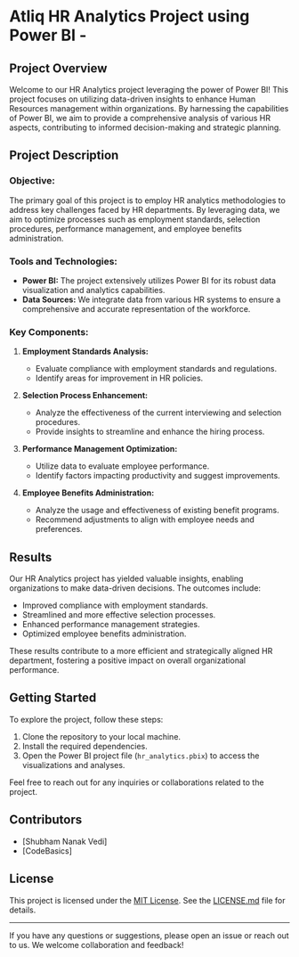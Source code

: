 # Atliq HR Analytics Project using Power BI -

## Project Overview

Welcome to our HR Analytics project leveraging the power of Power BI! This project focuses on utilizing data-driven insights to enhance Human Resources management within organizations. By harnessing the capabilities of Power BI, we aim to provide a comprehensive analysis of various HR aspects, contributing to informed decision-making and strategic planning.

## Project Description

### Objective:
The primary goal of this project is to employ HR analytics methodologies to address key challenges faced by HR departments. By leveraging data, we aim to optimize processes such as employment standards, selection procedures, performance management, and employee benefits administration.

### Tools and Technologies:
- **Power BI:** The project extensively utilizes Power BI for its robust data visualization and analytics capabilities.
- **Data Sources:** We integrate data from various HR systems to ensure a comprehensive and accurate representation of the workforce.

### Key Components:
1. **Employment Standards Analysis:**
   - Evaluate compliance with employment standards and regulations.
   - Identify areas for improvement in HR policies.

2. **Selection Process Enhancement:**
   - Analyze the effectiveness of the current interviewing and selection procedures.
   - Provide insights to streamline and enhance the hiring process.

3. **Performance Management Optimization:**
   - Utilize data to evaluate employee performance.
   - Identify factors impacting productivity and suggest improvements.

4. **Employee Benefits Administration:**
   - Analyze the usage and effectiveness of existing benefit programs.
   - Recommend adjustments to align with employee needs and preferences.

## Results

Our HR Analytics project has yielded valuable insights, enabling organizations to make data-driven decisions. The outcomes include:

- Improved compliance with employment standards.
- Streamlined and more effective selection processes.
- Enhanced performance management strategies.
- Optimized employee benefits administration.

These results contribute to a more efficient and strategically aligned HR department, fostering a positive impact on overall organizational performance.

## Getting Started

To explore the project, follow these steps:

1. Clone the repository to your local machine.
2. Install the required dependencies.
3. Open the Power BI project file (`hr_analytics.pbix`) to access the visualizations and analyses.

Feel free to reach out for any inquiries or collaborations related to the project.

## Contributors

- [Shubham Nanak Vedi]
- [CodeBasics]

## License

This project is licensed under the [MIT License](LICENSE.md). See the [LICENSE.md](LICENSE.md) file for details.

---

If you have any questions or suggestions, please open an issue or reach out to us. We welcome collaboration and feedback!
